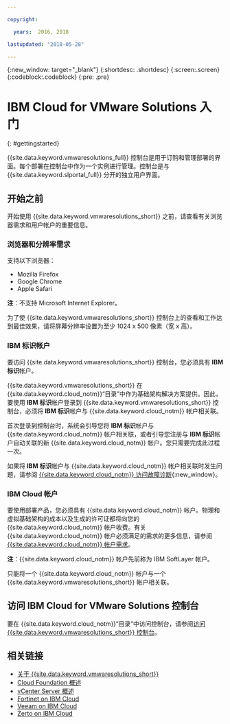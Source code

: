 ```yaml
---

copyright:

  years:  2016, 2018

lastupdated: "2018-05-28"

---
```


{:new_window: target="_blank"}
{:shortdesc: .shortdesc}
{:screen:.screen}
{:codeblock:.codeblock}
{:pre: .pre}

# IBM Cloud for VMware Solutions 入门
{: #gettingstarted}

{{site.data.keyword.vmwaresolutions_full}} 控制台是用于订购和管理部署的界面。每个部署在控制台中作为一个实例进行管理。控制台是与 {{site.data.keyword.slportal_full}} 分开的独立用户界面。

## 开始之前

开始使用 {{site.data.keyword.vmwaresolutions_short}} 之前，请查看有关浏览器需求和用户帐户的重要信息。

### 浏览器和分辨率需求

支持以下浏览器：
*  Mozilla Firefox
*  Google Chrome
*  Apple Safari

**注**：不支持 Microsoft Internet Explorer。

为了使 {{site.data.keyword.vmwaresolutions_short}} 控制台上的查看和工作达到最佳效果，请将屏幕分辨率设置为至少 1024 x 500 像素（宽 x 高）。

### IBM 标识帐户

要访问 {{site.data.keyword.vmwaresolutions_short}} 控制台，您必须具有 **IBM 标识**帐户。

{{site.data.keyword.vmwaresolutions_short}} 在 {{site.data.keyword.cloud_notm}}“目录”中作为基础架构解决方案提供。因此，要使用 **IBM 标识**帐户登录到 {{site.data.keyword.vmwaresolutions_short}} 控制台，必须将 **IBM 标识**帐户与 {{site.data.keyword.cloud_notm}} 帐户相关联。

首次登录到控制台时，系统会引导您将 **IBM 标识**帐户与 {{site.data.keyword.cloud_notm}} 帐户相关联，或者引导您注册与 **IBM 标识**帐户自动关联的新 {{site.data.keyword.cloud_notm}} 帐户。您只需要完成此过程一次。

如果将 **IBM 标识**帐户与 {{site.data.keyword.cloud_notm}} 帐户相关联时发生问题，请参阅 [{{site.data.keyword.cloud_notm}} 访问故障诊断](https://console.bluemix.net/docs/troubleshoot/ts_accessing.html){:new_window}。

### IBM Cloud 帐户

要使用部署产品，您必须具有 {{site.data.keyword.cloud_notm}} 帐户。物理和虚拟基础架构的成本以及生成的许可证都将向您的 {{site.data.keyword.cloud_notm}} 帐户收费。有关 {{site.data.keyword.cloud_notm}} 帐户必须满足的需求的更多信息，请参阅 [{{site.data.keyword.cloud_notm}} 帐户需求](vmonic/slaccountrequirement.html)。

**注**：{{site.data.keyword.cloud_notm}} 帐户先前称为 IBM SoftLayer 帐户。

只能将一个 {{site.data.keyword.cloud_notm}} 帐户与一个 {{site.data.keyword.vmwaresolutions_short}} 帐户相关联。

## 访问 IBM Cloud for VMware Solutions 控制台

要在 {{site.data.keyword.cloud_notm}}“目录”中访问控制台，请参阅[访问 {{site.data.keyword.vmwaresolutions_short}} 控制台](vmonic/loginmethod.html)。

## 相关链接

* [关于 {{site.data.keyword.vmwaresolutions_short}}](vmonic/prod_overview.html)
* [Cloud Foundation 概述](sddc/sd_cloudfoundationoverview.html)
* [vCenter Server 概述](vcenter/vc_vcenterserveroverview.html)
* [Fortinet on IBM Cloud](services/fsa_considerations.html)
* [Veeam on IBM Cloud](services/veeam_considerations.html)
* [Zerto on IBM Cloud](services/addingzertodr.html)

